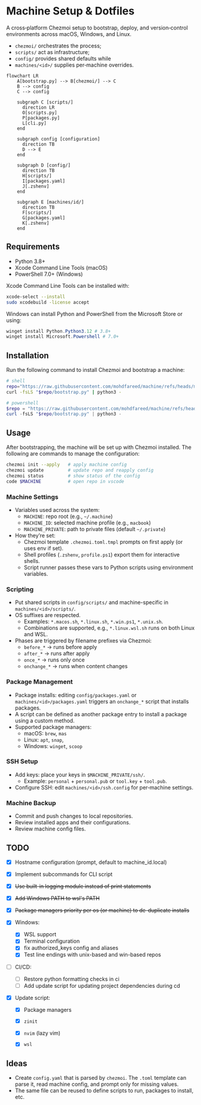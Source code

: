 # Machine Setup & Dotfiles

A cross‑platform Chezmoi setup to bootstrap, deploy, and version‑control environments across macOS, Windows, and Linux.

- `chezmoi/` orchestrates the process;
- `scripts/` act as infrastructure;
- `config/` provides shared defaults while
- `machines/<id>/` supplies per‑machine overrides.

```mermaid
flowchart LR
    A[bootstrap.py] --> B[chezmoi/] --> C
    B --> config
    C --> config

    subgraph C [scripts/]
      direction LR
      O[scripts.py]
      P[packages.py]
      L[cli.py]
    end

    subgraph config [configuration]
      direction TB
      D --> E
    end

    subgraph D [config/]
      direction TB
      H[scripts/]
      I[packages.yaml]
      J[.zshenv]
    end

    subgraph E [machines/id/]
      direction TB
      F[scripts/]
      G[packages.yaml]
      K[.zshenv]
    end
```

## Requirements

- Python 3.8+
- Xcode Command Line Tools (macOS)
- PowerShell 7.0+ (Windows)

Xcode Command Line Tools can be installed with:

```sh
xcode-select --install
sudo xcodebuild -license accept
```

Windows can install Python and PowerShell from the Microsoft Store or using:

```powershell
winget install Python.Python3.12 # 3.8+
winget install Microsoft.Powershell # 7.0+
```

## Installation

Run the following command to install Chezmoi and bootstrap a machine:

```sh
# shell
repo="https://raw.githubusercontent.com/mohdfareed/machine/refs/heads/main"
curl -fsLS "$repo/bootstrap.py" | python3 -
```

```powershell
# powershell
$repo = "https://raw.githubusercontent.com/mohdfareed/machine/refs/heads/main"
curl -fsLS "$repo/bootstrap.py" | python3 -
```

## Usage

After bootstrapping, the machine will be set up with Chezmoi installed. The following are commands to manage the configuration:

```sh
chezmoi init --apply   # apply machine config
chezmoi update         # update repo and reapply config
chezmoi status         # show status of the config
code $MACHINE          # open repo in vscode
```

### Machine Settings

- Variables used across the system:
  - `MACHINE`: repo root (e.g., `~/.machine`)
  - `MACHINE_ID`: selected machine profile (e.g., `macbook`)
  - `MACHINE_PRIVATE`: path to private files (default `~/.private`)
- How they’re set:
  - Chezmoi template `.chezmoi.toml.tmpl` prompts on first apply (or uses env if set).
  - Shell profiles (`.zshenv`, `profile.ps1`) export them for interactive shells.
  - Script runner passes these vars to Python scripts using environment variables.

### Scripting

- Put shared scripts in `config/scripts/` and machine-specific in `machines/<id>/scripts/`.
- OS suffixes are respected.
  - Examples: `*.macos.sh`, `*.linux.sh`, `*.win.ps1`, `*.unix.sh`.
  - Combinations are supported, e.g., `*.linux.wsl.sh` runs on both Linux and WSL.
- Phases are triggered by filename prefixes via Chezmoi:
  - `before_*` → runs before apply
  - `after_*` → runs after apply
  - `once_*` → runs only once
  - `onchange_*` → runs when content changes

### Package Management

- Package installs: editing `config/packages.yaml` or `machines/<id>/packages.yaml` triggers an `onchange_*` script that installs packages.
- A script can be defined as another package entry to install a package using a custom method.
- Supported package managers:
  - macOS: `brew`, `mas`
  - Linux: `apt`, `snap`,
  - Windows: `winget`, `scoop`

### SSH Setup

- Add keys: place your keys in `$MACHINE_PRIVATE/ssh/`.
  - Example: `personal` + `personal.pub` or `tool.key` + `tool.pub`.
- Configure SSH: edit `machines/<id>/ssh.config` for per‑machine settings.

### Machine Backup

- Commit and push changes to local repositories.
- Review installed apps and their configurations.
- Review machine config files.

## TODO

- [x] Hostname configuration (prompt, default to machine_id.local)
- [x] Implement subcommands for CLI script
- [x] ~~Use built-in logging module instead of print statements~~
- [x] ~~Add Windows PATH to wsl's PATH~~
- [x] ~~Package managers priority per os (or machine) to de-duplicate installs~~

- [x] Windows:
  - [x] WSL support
  - [x] Terminal configuration
  - [x] fix authorized_keys config and aliases
  - [x] Test line endings with unix-based and win-based repos

- [ ] CI/CD:
  - [ ] Restore python formatting checks in ci
  - [ ] Add update script for updating project dependencies during cd

- [x] Update script:
  - [x] Package managers
  - [x] `zinit`
  - [x] `nvim` (lazy vim)
  - [x] `wsl`


## Ideas

- Create `config.yaml` that is parsed by `chezmoi`. The `.toml` template can parse it, read machine config, and prompt only for missing values.
- The same file can be reused to define scripts to run, packages to install, etc.
